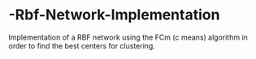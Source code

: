 # -Rbf-Network-Implementation
Implementation of a RBF network using the FCm (c means) algorithm in order to find the best centers for clustering.
